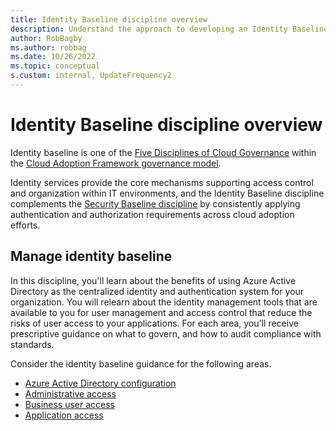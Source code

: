 ```yaml
---
title: Identity Baseline discipline overview
description: Understand the approach to developing an Identity Baseline discipline as part of a cloud governance strategy.
author: RobBagby
ms.author: robbag
ms.date: 10/26/2022
ms.topic: conceptual
s.custom: internal, UpdateFrequency2
---
```


# Identity Baseline discipline overview

Identity baseline is one of the [Five Disciplines of Cloud Governance](../governance-disciplines.md) within the [Cloud Adoption Framework governance model](../index.md).

Identity services provide the core mechanisms supporting access control and organization within IT environments, and the Identity Baseline discipline complements the [Security Baseline discipline](../security-baseline/index.md) by consistently applying authentication and authorization requirements across cloud adoption efforts.

## Manage identity baseline

In this discipline, you'll learn about the benefits of using Azure Active Directory as the centralized identity and authentication system for your organization. You will relearn about the identity management tools that are available to you for user management and access control that reduce the risks of user access to your applications. For each area, you'll receive prescriptive guidance on what to govern, and how to audit compliance with standards.

Consider the identity baseline guidance for the following areas.

- [Azure Active Directory configuration](azure-ad-configuration.md)
- [Administrative access](administrative-access.md)
- [Business user access](business-user-access.md)
- [Application access](application-access.md)
